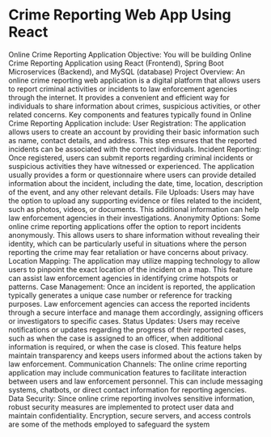 # Crime Reporting Web App Using React


Online Crime Reporting Application
Objective:
You will be building Online Crime Reporting Application using React
(Frontend), Spring Boot Microservices (Backend), and MySQL (database)
Project Overview:
An online crime reporting web application is a digital platform that allows users 
to report criminal activities or incidents to law enforcement agencies through 
the internet. It provides a convenient and efficient way for individuals to share 
information about crimes, suspicious activities, or other related concerns.
Key components and features typically found in Online Crime Reporting 
Application include:
User Registration: The application allows users to create an account by 
providing their basic information such as name, contact details, and address. 
This step ensures that the reported incidents can be associated with the correct 
individuals.
Incident Reporting: Once registered, users can submit reports regarding 
criminal incidents or suspicious activities they have witnessed or experienced. 
The application usually provides a form or questionnaire where users can 
provide detailed information about the incident, including the date, time, 
location, description of the event, and any other relevant details.
File Uploads: Users may have the option to upload any supporting evidence or 
files related to the incident, such as photos, videos, or documents. This 
additional information can help law enforcement agencies in their 
investigations.
Anonymity Options: Some online crime reporting applications offer the option 
to report incidents anonymously. This allows users to share information without 
revealing their identity, which can be particularly useful in situations where the 
person reporting the crime may fear retaliation or have concerns about privacy.
Location Mapping: The application may utilize mapping technology to allow 
users to pinpoint the exact location of the incident on a map. This feature can 
assist law enforcement agencies in identifying crime hotspots or patterns.
Case Management: Once an incident is reported, the application typically 
generates a unique case number or reference for tracking purposes. Law 
enforcement agencies can access the reported incidents through a secure 
interface and manage them accordingly, assigning officers or investigators to 
specific cases.
Status Updates: Users may receive notifications or updates regarding the 
progress of their reported cases, such as when the case is assigned to an officer, 
when additional information is required, or when the case is closed. This feature 
helps maintain transparency and keeps users informed about the actions taken 
by law enforcement.
Communication Channels: The online crime reporting application may 
include communication features to facilitate interaction between users and law 
enforcement personnel. This can include messaging systems, chatbots, or direct 
contact information for reporting agencies.
Data Security: Since online crime reporting involves sensitive information, 
robust security measures are implemented to protect user data and maintain 
confidentiality. Encryption, secure servers, and access controls are some of the 
methods employed to safeguard the system
